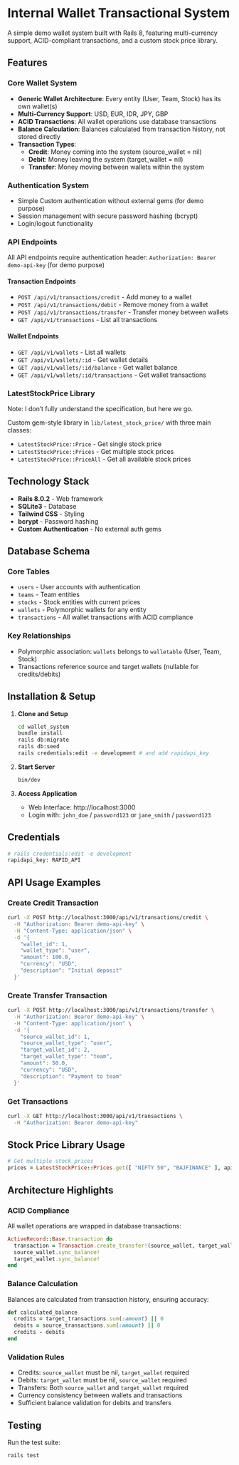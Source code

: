 # Internal Wallet Transactional System

A simple demo wallet system built with Rails 8, featuring multi-currency support, ACID-compliant transactions, and a custom stock price library.

## Features

### Core Wallet System
- **Generic Wallet Architecture**: Every entity (User, Team, Stock) has its own wallet(s)
- **Multi-Currency Support**: USD, EUR, IDR, JPY, GBP
- **ACID Transactions**: All wallet operations use database transactions
- **Balance Calculation**: Balances calculated from transaction history, not stored directly
- **Transaction Types**:
  - **Credit**: Money coming into the system (source_wallet = nil)
  - **Debit**: Money leaving the system (target_wallet = nil)
  - **Transfer**: Money moving between wallets within the system

### Authentication System
- Simple Custom authentication without external gems (for demo purpose)
- Session management with secure password hashing (bcrypt)
- Login/logout functionality

### API Endpoints
All API endpoints require authentication header: `Authorization: Bearer demo-api-key` (for demo purpose)

#### Transaction Endpoints
- `POST /api/v1/transactions/credit` - Add money to a wallet
- `POST /api/v1/transactions/debit` - Remove money from a wallet
- `POST /api/v1/transactions/transfer` - Transfer money between wallets
- `GET /api/v1/transactions` - List all transactions

#### Wallet Endpoints
- `GET /api/v1/wallets` - List all wallets
- `GET /api/v1/wallets/:id` - Get wallet details
- `GET /api/v1/wallets/:id/balance` - Get wallet balance
- `GET /api/v1/wallets/:id/transactions` - Get wallet transactions

### LatestStockPrice Library
Note: I don’t fully understand the specification, but here we go.

Custom gem-style library in `lib/latest_stock_price/` with three main classes:
- `LatestStockPrice::Price` - Get single stock price
- `LatestStockPrice::Prices` - Get multiple stock prices
- `LatestStockPrice::PriceAll` - Get all available stock prices

## Technology Stack

- **Rails 8.0.2** - Web framework
- **SQLite3** - Database
- **Tailwind CSS** - Styling
- **bcrypt** - Password hashing
- **Custom Authentication** - No external auth gems

## Database Schema

### Core Tables
- `users` - User accounts with authentication
- `teams` - Team entities
- `stocks` - Stock entities with current prices
- `wallets` - Polymorphic wallets for any entity
- `transactions` - All wallet transactions with ACID compliance

### Key Relationships
- Polymorphic association: `wallets` belongs to `walletable` (User, Team, Stock)
- Transactions reference source and target wallets (nullable for credits/debits)

## Installation & Setup

1. **Clone and Setup**
   ```bash
   cd wallet_system
   bundle install
   rails db:migrate
   rails db:seed
   rails credentials:edit -e development # and add rapidapi_key
   ```

2. **Start Server**
   ```bash
   bin/dev
   ```

3. **Access Application**
   - Web Interface: http://localhost:3000
   - Login with: `john_doe` / `password123` or `jane_smith` / `password123`

## Credentials

```sh
# rails credentials:edit -e development
rapidapi_key: RAPID_API
```

## API Usage Examples

### Create Credit Transaction
```bash
curl -X POST http://localhost:3000/api/v1/transactions/credit \
  -H "Authorization: Bearer demo-api-key" \
  -H "Content-Type: application/json" \
  -d '{
    "wallet_id": 1,
    "wallet_type": "user",
    "amount": 100.0,
    "currency": "USD",
    "description": "Initial deposit"
  }'
```

### Create Transfer Transaction
```bash
curl -X POST http://localhost:3000/api/v1/transactions/transfer \
  -H "Authorization: Bearer demo-api-key" \
  -H "Content-Type: application/json" \
  -d '{
    "source_wallet_id": 1,
    "source_wallet_type": "user",
    "target_wallet_id": 2,
    "target_wallet_type": "team",
    "amount": 50.0,
    "currency": "USD",
    "description": "Payment to team"
  }'
```

### Get Transactions
```bash
curl -X GET http://localhost:3000/api/v1/transactions \
  -H "Authorization: Bearer demo-api-key"
```

## Stock Price Library Usage

```ruby
# Get multiple stock prices
prices = LatestStockPrice::Prices.get([ "NIFTY 50", "BAJFINANCE" ], api_key)

```

## Architecture Highlights

### ACID Compliance
All wallet operations are wrapped in database transactions:
```ruby
ActiveRecord::Base.transaction do
  transaction = Transaction.create_transfer!(source_wallet, target_wallet, amount, currency, description)
  source_wallet.sync_balance!
  target_wallet.sync_balance!
end
```

### Balance Calculation
Balances are calculated from transaction history, ensuring accuracy:
```ruby
def calculated_balance
  credits = target_transactions.sum(:amount) || 0
  debits = source_transactions.sum(:amount) || 0
  credits - debits
end
```

### Validation Rules
- Credits: `source_wallet` must be nil, `target_wallet` required
- Debits: `target_wallet` must be nil, `source_wallet` required
- Transfers: Both `source_wallet` and `target_wallet` required
- Currency consistency between wallets and transactions
- Sufficient balance validation for debits and transfers

## Testing

Run the test suite:
```bash
rails test
```
